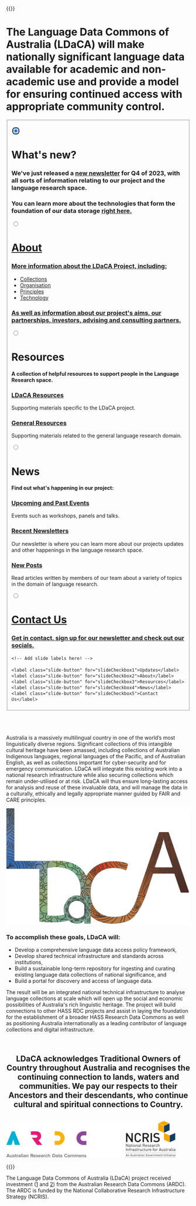 ---
---
{{<raw>}}

<h1>The Language Data Commons of Australia (LDaCA) will make nationally significant language data available for academic and non-academic use and provide a model for ensuring continued access with appropriate community control.</h1>

<div class="slideshow_div">
<fieldset class="slideshow">

  <!-- Slide 1 -->
  <input type="radio" id="slideCheckbox1" name="slide" checked autofocus></input>
  <div class="slide">
    <div class="slide__html">
      <!-- You can include HTML instead of a background image using .slide__html -->
    </div>
    <div>
      <div class="slide__content">
        <h1>What's new?</h1>
        <h4></h4>
        <h3>We've just released a <a href="./news/newsletter/newsletter-q4-2023/">new newsletter</a> for Q4 of 2023, with all sorts of information relating to our project and the language research space.</h3>
        <h3> You can learn more about the technologies that form the foundation of our data storage <a href="./about/technologies/">right here.</a> </h3>
      </div>  
    </div>
  </div>

  <!-- Slide 2 -->
  <input type="radio" id="slideCheckbox2" name="slide"></input>
  <div class="slide">
    <a href="./about/">
      <div class="slide__content">
        <h1>About</h1>
        <h3>More information about the LDaCA Project, including:</h3>
        <ul>
          <li>Collections</li>
          <li>Organisation</li>
          <li>Principles</li>
          <li>Technology</li>
        </ul>
        <h3>As well as information about our project's aims, our partnerships, investors, advising and consulting partners.</h3>
      </div> 
    </a>
  </div>

  <!-- Slide 3 -->
  <input type="radio" id="slideCheckbox3" name="slide"></input>
  <div class="slide">
      <div class="slide__content">
        <h1>Resources</h1>
        <h4>A collection of helpful resources to support people in the Language Research space. </h4>
        <a href="./resources/ldaca-resources/">
          <h3>LDaCA Resources</h3>
        </a>
          <p>Supporting materials specific to the LDaCA project.</p>
        <a href="./resources/general-resources/">
          <h3>General Resources</h3>
        </a>
        <p>Supporting materials related to the general language research domain.</p>
      </div> 
  </div>

  <!-- Slide 4 -->
  <input type="radio" id="slideCheckbox4" name="slide"></input>
  <div class="slide">
    <div class="slide__content">
      <h1>News</h1>
      <h4>Find out what's happening in our project:</h4>
      <a href="./news/events/">
        <h3>Upcoming and Past Events</h3>
      </a>
      <p>Events such as workshops, panels and talks.</p>
      <a href="./news/newsletter/">
        <h3>Recent Newsletters</h3>
      </a>
      <p>Our newsletter is where you can learn more about our projects updates and other happenings in the language research space. </p>
      <a href="./news/posts/">
        <h3>New Posts</h3>
      </a>
      <p>Read articles written by members of our team about a variety of topics in the domain of language research. </p>
    </div>
  </div>

  <!-- Slide 5 -->
  <input type="radio" id="slideCheckbox5" name="slide"></input>
  <div class="slide">
    <a href="./contact/">
      <div class="slide__content">
        <h1>Contact Us</h1>
        <h3>Get in contact, sign up for our newsletter and check out our socials.</h3>
      </div>
    </a>
  </div>

  <!-- Add more slides here! -->

  <nav>
    
    <!-- Add slide labels here! -->
    
    <label class="slide-button" for="slideCheckbox1">Updates</label>
    <label class="slide-button" for="slideCheckbox2">About</label>
    <label class="slide-button" for="slideCheckbox3">Resources</label>
    <label class="slide-button" for="slideCheckbox4">News</label>
    <label class="slide-button" for="slideCheckbox5">Contact Us</label>
  </nav>

</fieldset>
</div>

<br>
<br>
<br>
<div class="flex_container">
  <p class="flex_item">
    Australia is a massively multilingual country in one of the world’s most
    linguistically diverse regions. Significant collections of this intangible
    cultural heritage have been amassed, including collections of Australian
    Indigenous languages, regional languages of the Pacific, and of Australian
    English, as well as collections important for cyber-security and for
    emergency communication. LDaCA will integrate this existing work into a
    national research infrastructure while also securing collections which remain
    under-utilised or at risk. LDaCA will thus ensure long-lasting access for
    analysis and reuse of these invaluable data, and will manage the data in a
    culturally, ethically and legally appropriate manner guided by FAIR and CARE
    principles.
  </p>
  <img class="flex_item logo" src="logo.png" alt="LDaCA Logo">
</div>

<div id="home_list_bg">
  <div id="home_list">
  <h3>To accomplish these goals, LDaCA will:</h3>

  <ul>
    <li>Develop a comprehensive language data access policy framework,</li>
    <li>Develop shared technical infrastructure and standards across institutions,</li>
    <li>Build a sustainable long-term repository for ingesting and curating existing
    language data collections of national significance, and</li>
    <li>Build a portal for discovery and access of language data.</li>
  </ul>
  </div>
</div>

<p>The result will be an integrated national technical infrastructure to analyse
language collections at scale which will open up the social and economic
possibilities of Australia's rich linguistic heritage. The project will build
connections to other HASS RDC projects and assist in laying the foundation
for the establishment of a broader HASS Research Data Commons as well as
positioning Australia internationally as a leading contributor of language
collections and digital infrastructure.
</p>



<div style="text-align: center; padding: 3% 0%;"><h2>
LDaCA acknowledges Traditional Owners of Country throughout Australia and recognises the continuing connection to lands, waters and communities. We pay our respects to their Ancestors and their descendants, who continue cultural and spiritual connections to Country.</h2></div>

<img src="/AcknowledgeARDC.png" height="100" class="center_image" />

{{</raw>}}

The Language Data Commons of Australia (LDaCA) project received investment
([1](https://doi.org/10.47486/DP768) and [2](https://doi.org/10.47486/HIR001))
from the Australian Research Data Commons (ARDC). The ARDC is funded by the
National Collaborative Research Infrastructure Strategy (NCRIS).
